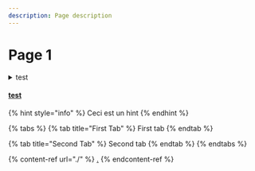```yaml
---
description: Page description
---
```


# Page 1

<details>

<summary>test</summary>

expandable content

</details>

#### [test](./)

{% hint style="info" %}
Ceci est un hint
{% endhint %}

{% tabs %}
{% tab title="First Tab" %}
First tab
{% endtab %}

{% tab title="Second Tab" %}
Second tab
{% endtab %}
{% endtabs %}

{% content-ref url="./" %}
[.](./)
{% endcontent-ref %}
